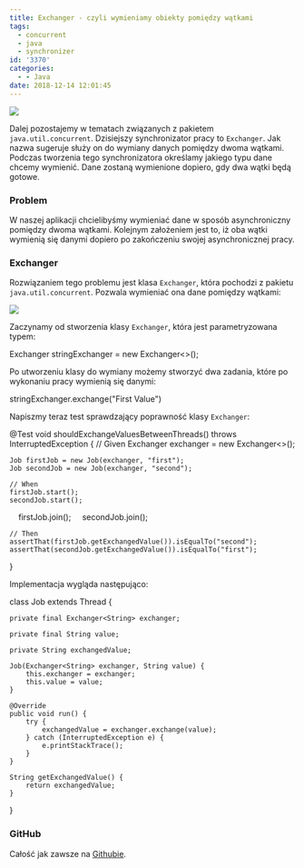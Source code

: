 ```yaml
---
title: Exchanger - czyli wymieniamy obiekty pomiędzy wątkami
tags:
  - concurrent
  - java
  - synchronizer
id: '3370'
categories:
  - - Java
date: 2018-12-14 12:01:45
---
```


![](http://codecouple.pl/wp-content/uploads/2017/02/java-logo.png)

Dalej pozostajemy w tematach związanych z pakietem `java.util.concurrent`. Dzisiejszy synchronizator pracy to `Exchanger`. Jak nazwa sugeruje służy on do wymiany danych pomiędzy dwoma wątkami. Podczas tworzenia tego synchronizatora określamy jakiego typu dane chcemy wymienić. Dane zostaną wymienione dopiero, gdy dwa wątki będą gotowe.
<!-- more -->
### Problem

W naszej aplikacji chcielibyśmy wymieniać dane w sposób asynchroniczny pomiędzy dwoma wątkami. Kolejnym założeniem jest to, iż oba wątki wymienią się danymi dopiero po zakończeniu swojej asynchronicznej pracy.

### Exchanger

Rozwiązaniem tego problemu jest klasa `Exchanger`, która pochodzi z pakietu `java.util.concurrent`. Pozwala wymieniać ona dane pomiędzy wątkami:

![](http://codecouple.pl/wp-content/uploads/2018/12/Screen-Shot-2018-11-19-at-12.35.49-1024x372.png)

Zaczynamy od stworzenia klasy `Exchanger`, która jest parametryzowana typem:

Exchanger<String> stringExchanger = new Exchanger<>();

Po utworzeniu klasy do wymiany możemy stworzyć dwa zadania, które po wykonaniu pracy wymienią się danymi:

stringExchanger.exchange("First Value")

Napiszmy teraz test sprawdzający poprawność klasy `Exchanger`:

@Test
void shouldExchangeValuesBetweenThreads() throws InterruptedException {
    // Given
    Exchanger<String> exchanger = new Exchanger<>();

    Job firstJob = new Job(exchanger, "first");
    Job secondJob = new Job(exchanger, "second");

    // When
    firstJob.start();
    secondJob.start();

    firstJob.join();
    secondJob.join();

    // Then
    assertThat(firstJob.getExchangedValue()).isEqualTo("second");
    assertThat(secondJob.getExchangedValue()).isEqualTo("first");
}

Implementacja wygląda następująco:

class Job extends Thread {

    private final Exchanger<String> exchanger;

    private final String value;

    private String exchangedValue;

    Job(Exchanger<String> exchanger, String value) {
        this.exchanger = exchanger;
        this.value = value;
    }

    @Override
    public void run() {
        try {
            exchangedValue = exchanger.exchange(value);
        } catch (InterruptedException e) {
            e.printStackTrace();
        }
    }

    String getExchangedValue() {
        return exchangedValue;
    }
}

### GitHub

Całość jak zawsze na [Githubie](https://github.com/kchrusciel/CodeCouple/tree/master/Exchanger).